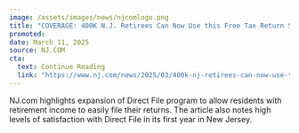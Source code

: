 ```yaml
---
image: /assets/images/news/njcomlogo.png
title: "COVERAGE: 400K N.J. Retirees Can Now Use this Free Tax Return Service"
promoted: 
date: March 11, 2025
source: NJ.COM
cta:
  text: Continue Reading
  link: "https://www.nj.com/news/2025/03/400k-nj-retirees-can-now-use-this-free-tax-return-service.html"
---
```

NJ.com highlights expansion of Direct File program to allow residents with retirement income to easily file their returns. The article also notes high levels of satisfaction with Direct File in its first year in New Jersey.
